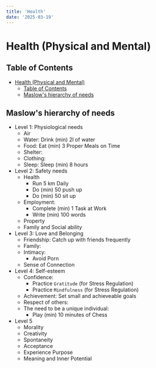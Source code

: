 ```yaml
---
title: 'Health'
date: '2025-03-19'
---
```


# Health (Physical and Mental)

## Table of Contents

- [Health (Physical and Mental)](#health-physical-and-mental)
  - [Table of Contents](#table-of-contents)
  - [Maslow's hierarchy of needs](#maslows-hierarchy-of-needs)

## Maslow's hierarchy of needs

- Level 1: Physiological needs
  - Air
  - Water: Drink (min) 2l of water
  - Food: Eat (min) 3 Proper Meals on Time
  - Shelter:
  - Clothing:
  - Sleep: Sleep (min) 8 hours
- Level 2: Safety needs
  - Health
    - Run 5 km Daily
    - Do (min) 50 push up
    - Do (min) 50 sit up
  - Employment:
    - Complete (min) 1 Task at Work
    - Write (min) 100 words
  - Property
  - Family and Social ability
- Level 3: Love and Belonging
  - Friendship: Catch up with friends frequently
  - Family:
  - Intimacy:
    - Avoid Porn
  - Sense of Connection
- Level 4: Self-esteem
  - Confidence:
    - Practice `Gratitude` (for Stress Regulation)
    - Practice `Mindfulness` (for Stress Regulation)
  - Achievement: Set small and achieveable goals
  - Respect of others:
  - The need to be a unique individual:
    - Play (min) 10 minutes of Chess
- Level 5
  - Morality
  - Creativity
  - Spontaneity
  - Acceptance
  - Experience Purpose
  - Meaning and Inner Potential
